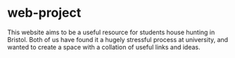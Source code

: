 # web-project
This website aims to be a useful resource for students house hunting in Bristol. Both of us have found it a hugely stressful process at university, and wanted to create a space with a collation of useful links and ideas.
